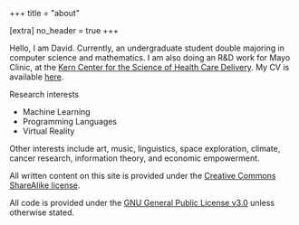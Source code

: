 +++
title = "about"

[extra]
no_header = true
+++

Hello, I am David. Currently, an undergraduate student double majoring in
computer science and mathematics. I am also doing an R&D work for Mayo Clinic, at the
[Kern Center for the Science of Health Care Delivery](https://www.mayo.edu/research/centers-programs/robert-d-patricia-e-kern-center-science-health-care-delivery/about).
My CV is available [here](cv.pdf).

Research interests

- Machine Learning
- Programming Languages
- Virtual Reality

Other interests include art, music, linguistics, space exploration, climate,
cancer research, information theory, and economic empowerment.

All written content on this site is provided under the
[Creative Commons ShareAlike license](https://creativecommons.org/licenses/by-sa/2.5/).

All code is provided under the
[GNU General Public License v3.0](https://www.gnu.org/licenses/gpl-3.0.en.html)
unless otherwise stated.
